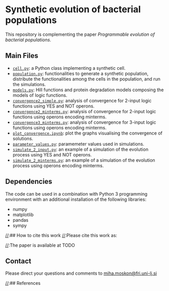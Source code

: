 # Synthetic evolution of bacterial populations

This repository is complementing the paper *Programmable evolution of bacterial populations*.

## Main Files

* [`cell.py`](cell.py): a Python class implementing a synthetic cell.
* [`population.py`](population.py): functionalities to generate a synthetic population, distribute the functionalities among the cells in the population, and run the simulations.
* [`models.py`](models.py): Hill functions and protein degradation models composing the models of logic functions.
* [`convergence2_simple.py`](convergence2_simple.py): analysis of convergence for 2-input logic functions using YES and NOT operons.
* [`convergence2_minterms.py`](convergence2_minterms.py): analysis of convergence for 2-input logic functions using operons encoding minterms.
* [`convergence3_minterms.py`](convergence3_minterms.py): analysis of convergence for 3-input logic functions using operons encoding minterms.
* [`plot_convergence.ipynb`](plot_convergence.ipynb): plot the graphs visualising the convergence of solutions.
* [`parameter_values.py`](parameter_values.py): paramemeter values used in simulations.
* [`simulate_2_input.py`](simulate_2_input.py): an example of a simulation of the evolution process using YES and NOT operons.
* [`simulate_2_minterms.py`](simulate_2_minterms.py): an example of a simulation of the evolution process using operons encoding minterms.


## Dependencies
The code can be used in a combination with Python 3 programming environment with an additional installation of the following libraries:
* numpy
* matplotlib
* pandas
* sympy

[//]:## How to cite this work
[//]:Please cite this work as:

[//]:TODO

[//]:The paper is available at TODO

## Contact
Please direct your questions and comments to [miha.moskon@fri.uni-lj.si](mailto:miha.moskon@fri.uni-lj.si)

[//]:## References

[//]:TODO